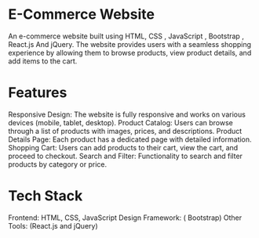 # E-Commerce Website
An e-commerce website built using HTML, CSS , JavaScript , Bootstrap , React.js And jQuery. The website provides users with a seamless shopping experience by allowing them to browse products, view product details, and add items to the cart.

# Features
Responsive Design: The website is fully responsive and works on various devices (mobile, tablet, desktop).
Product Catalog: Users can browse through a list of products with images, prices, and descriptions.
Product Details Page: Each product has a dedicated page with detailed information.
Shopping Cart: Users can add products to their cart, view the cart, and proceed to checkout.
Search and Filter: Functionality to search and filter products by category or price.

# Tech Stack
Frontend: HTML, CSS, JavaScript
Design Framework: ( Bootstrap)
Other Tools: (React.js and jQuery)
